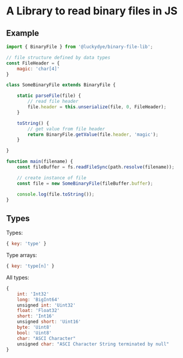 # A Library to read binary files in JS

## Example

```javascript
import { BinaryFile } from '@luckydye/binary-file-lib';

// file structure defined by data types
const FileHeader = {
    magic: 'char[4]'
}

class SomeBinaryFile extends BinaryFile {

    static parseFile(file) {
        // read file header
        file.header = this.unserialize(file, 0, FileHeader);
    }

    toString() {
        // get value from file header
        return BinaryFile.getValue(file.header, 'magic');
    }

}

function main(filename) {
    const fileBuffer = fs.readFileSync(path.resolve(filename));

    // create instance of file
    const file = new SomeBinaryFile(fileBuffer.buffer);

    console.log(file.toString());
}

```

## Types

Types:

```javascript
{ key: 'type' }
```

Type arrays:
```javascript
{ key: 'type[n]' }
```

All types:

```javascript
{
    int: 'Int32'
    long: 'BigInt64'
    unsigned int: 'Uint32'
    float: 'Float32'
    short: 'Int16'
    unsigned short: 'Uint16'
    byte: 'Uint8'
    bool: 'Uint8'
    char: "ASCI Character"
    unsigned char: "ASCI Character String terminated by null"
}
```
